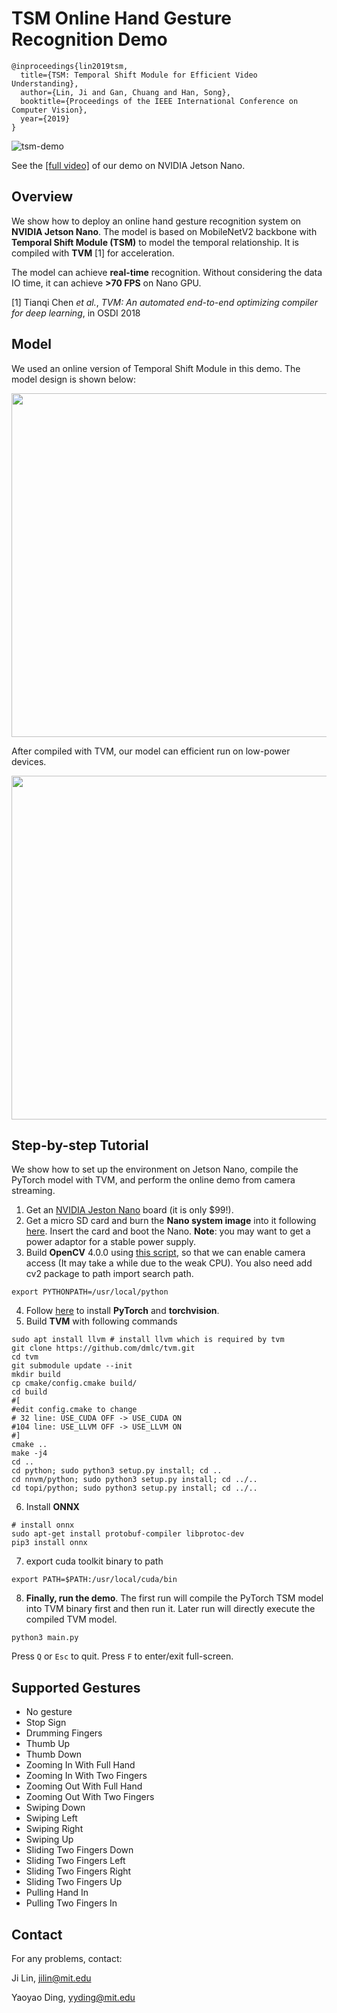 # TSM Online Hand Gesture Recognition Demo

```
@inproceedings{lin2019tsm,
  title={TSM: Temporal Shift Module for Efficient Video Understanding},
  author={Lin, Ji and Gan, Chuang and Han, Song},
  booktitle={Proceedings of the IEEE International Conference on Computer Vision},
  year={2019}
}
```

![tsm-demo](https://hanlab.mit.edu/projects/tsm/external/tsm-demo2.gif)

See the [[full video]](https://hanlab.mit.edu/projects/tsm/#live_demo) of our demo on NVIDIA Jetson Nano.

## Overview

We show how to deploy an online hand gesture recognition system on **NVIDIA Jetson Nano**. The model is based on MobileNetV2 backbone with **Temporal Shift Module (TSM)** to model the temporal relationship. It is compiled with **TVM** [1] for acceleration. 

The model can achieve **real-time** recognition. Without considering the data IO time, it can achieve **>70 FPS** on Nano GPU.

[1] Tianqi Chen *et al.*, *TVM: An automated end-to-end optimizing compiler for deep learning*, in OSDI 2018

## Model

We used an online version of Temporal Shift Module in this demo. The model design is shown below:
<p align="center">
	<img src="https://hanlab.mit.edu/projects/tsm/external/tsm-online-model.png" width="550">
</p>

After compiled with TVM, our model can efficient run on low-power devices.

<p align="center">
	<img src="https://hanlab.mit.edu/projects/tsm/external/tsm-low-power.png" width="550">
</p>

## Step-by-step Tutorial

We show how to set up the environment on Jetson Nano, compile the PyTorch model with TVM, and perform the online demo from camera streaming.

1. Get an [NVIDIA Jeston Nano](https://developer.nvidia.com/embedded/jetson-nano-developer-kit) board (it is only $99!).
2. Get a micro SD card and burn the **Nano system image** into it following [here](https://developer.nvidia.com/embedded/learn/get-started-jetson-nano-devkit). Insert the card and boot the Nano. **Note**: you may want to get a power adaptor for a stable power supply.
3. Build **OpenCV** 4.0.0 using [this script](https://github.com/AastaNV/JEP/blob/master/script/install_opencv4.0.0_Nano.sh), so that we can enable camera access (It may take a while due to the weak CPU). You also need add cv2 package to path import search path.

```
export PYTHONPATH=/usr/local/python
```

4. Follow [here](https://devtalk.nvidia.com/default/topic/1049071/jetson-nano/pytorch-for-jetson-nano/) to install **PyTorch** and **torchvision**.
5. Build **TVM** with following commands

```
sudo apt install llvm # install llvm which is required by tvm
git clone https://github.com/dmlc/tvm.git
cd tvm
git submodule update --init
mkdir build
cp cmake/config.cmake build/
cd build
#[
#edit config.cmake to change
# 32 line: USE_CUDA OFF -> USE_CUDA ON
#104 line: USE_LLVM OFF -> USE_LLVM ON
#]
cmake ..
make -j4
cd ..
cd python; sudo python3 setup.py install; cd ..
cd nnvm/python; sudo python3 setup.py install; cd ../..
cd topi/python; sudo python3 setup.py install; cd ../..
```

6. Install **ONNX**

```
# install onnx
sudo apt-get install protobuf-compiler libprotoc-dev
pip3 install onnx
```

7. export cuda toolkit binary to path

```
export PATH=$PATH:/usr/local/cuda/bin
```

8. **Finally, run the demo**. The first run will compile the PyTorch TSM model into TVM binary first and then run it. Later run will directly execute the compiled TVM model.

```
python3 main.py
```

Press `Q` or `Esc` to quit. Press `F` to enter/exit full-screen.

## Supported Gestures

- No gesture
- Stop Sign
- Drumming Fingers
- Thumb Up
- Thumb Down
- Zooming In With Full Hand
- Zooming In With Two Fingers
- Zooming Out With Full Hand
- Zooming Out With Two Fingers
- Swiping Down
- Swiping Left
- Swiping Right
- Swiping Up
- Sliding Two Fingers Down
- Sliding Two Fingers Left
- Sliding Two Fingers Right
- Sliding Two Fingers Up
- Pulling Hand In
- Pulling Two Fingers In

## Contact

For any problems, contact:

Ji Lin, jilin@mit.edu

Yaoyao Ding, yyding@mit.edu